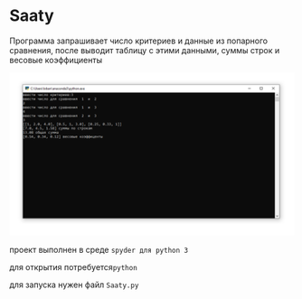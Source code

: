 # Saaty

Программа запрашивает число критериев и данные из попарного сравнения, после выводит таблицу с этими данными, суммы строк и весовые коэффициенты 

![](https://github.com/lobanow/Saaty/blob/main/9%2B-.png)

проект выполнен в среде ```spyder для python 3```

для открытия потребуется```python```  

для запуска нужен файл ```Saaty.py```
